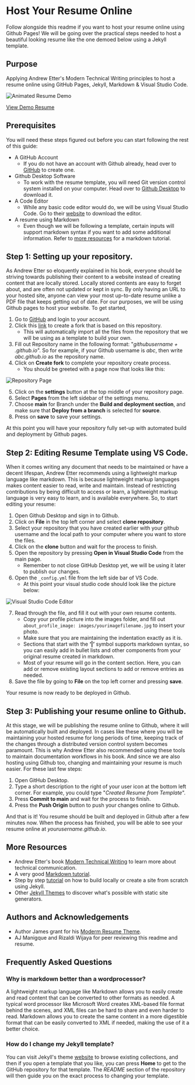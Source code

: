 # Host Your Resume Online
Follow alongside this readme if you want to host your resume online using Github Pages! We will be going over the practical steps needed to host a beautiful looking resume like the one demoed below using a Jekyll template.

## Purpose
Applying Andrew Etter's Modern Technical Writing principles to host a resume online using GitHub Pages, Jekyll, Markdown & Visual Studio Code.

![Animated Resume Demo](https://github.com/sbinkader/sbinkader.github.io/blob/main/Resume%20Demo.gif)

[View Demo Resume](https://sbinkader.github.io/)
## Prerequisites
You will need these steps figured out before you can start following the rest of this guide:
* A GitHub Account
    * If you do not have an account with Github already, head over to [GitHub](https://github.com/) to create one.
* Github Desktop Software
    * To work with the resume template, you will need Git version control system installed on your computer. Head over to [Github Desktop](https://desktop.github.com/) to download it.
* A Code Editor
    * While any basic code editor would do, we will be using Visual Studio Code. Go to their [website](https://code.visualstudio.com/download) to download the editor.
* A resume using Markdown
    * Even though we will be following a template, certain inputs will support markdown syntax if you want to add some additional information. Refer to [more resources](#moreResources) for a markdown tutorial.

## Step 1: Setting up your repository.
As Andrew Etter so eloquently explained in his book, everyone should be striving towards publishing their content to a website instead of creating content that are locally stored. Locally stored contents are easy to forget about, and are often not updated or kept in sync. By only having an URL to your hosted site, anyone can view your most up-to-date resume unlike a PDF file that keeps getting out of date. For our purposes, we will be using Github pages to host your website.
To get started,
1.	Go to [GitHub](https://github.com/) and login to your account.
2.	Click this [link](https://github.com/sbinkader/sbinkader.github.io/fork) to create a fork that is based on this repository.
    - This will automatically import all the files from the repository that we will be using as a template to build your own.
3.	Fill out Repository name in the following format: "_githubusername + .github.io_". So for example, if your Github username is _abc_, then write _abc.github.io_ as the repository name.
4.	Click on **Create fork** to complete your repository create process.
    - You should be greeted with a page now that looks like this:

![Repository Page](https://drive.google.com/uc?id=1p57N3kM4KVbcx7xJSvNqhbypZg2ephMB)

5.	Click on the **settings** button at the top middle of your repository page.
6.	Select **Pages** from the left sidebar of the settings menu.
7.	Choose **main** for Branch under the **Build and deployment section**, and make sure that **Deploy from a branch** is selected for **source**.
8.	Press on **save** to save your settings.

At this point you will have your repository fully set-up with automated build and deployment by Github pages.

## Step 2: Editing Resume Template using VS Code.
When it comes writing any document that needs to be maintained or have a decent lifespan, Andrew Etter recommends using a lightweight markup language like markdown. This is because lightweight markup languages makes content easier to read, write and maintain. Instead of restricting contributions by being difficult to access or learn, a lightweight markup language is very easy to learn, and is available everywhere. So, to start editing your resume:

1.	Open Github Desktop and sign in to Github.
2.	Click on **File** in the top left corner and select **clone repository**.
3.	Select your repository that you have created earlier with your github username and the local path to your computer where you want to store the files.
4.	Click on the **clone** button and wait for the process to finish.
5.	Open the repository by pressing **Open in Visual Studio Code** from the main page.
    - Remember to not close GitHub Desktop yet, we will be using it later to publish our changes.
6.	Open the ```_config.yml``` file from the left side bar of VS Code.
    - At this point your visual studio code should look like the picture below:

![Visual Studio Code Editor](https://drive.google.com/uc?id=1PrWAawkOORzCQUce6ImXxLB6i6D8iZAv)

7.	Read through the file, and fill it out with your own resume contents.
	- Copy your profile picture into the images folder, and fill out ``` about_profile_image: images/yourimagefilename.jpg ``` to insert your photo.
	- Make sure that you are maintaining the indentation exactly as it is.
	- Sections that start with the **‘|’** symbol supports markdown syntax, so you can easily add in bullet lists and other components from your original resume created in markdown.
	- Most of your resume will go in the content section. Here, you can add or remove existing layout sections to add or remove entries as needed.
9.	Save the file by going to **File** on the top left corner and pressing **save**.

Your resume is now ready to be deployed in Github.

## Step 3: Publishing your resume online to Github.
At this stage, we will be publishing the resume online to Github, where it will be automatically built and deployed. In cases like these where you will be maintaining your hosted resume for long periods of time, keeping track of the changes through a distributed version control system becomes paramount. This is why Andrew Etter also recommended using these tools to maintain documentation workflows in his book. And since we are also hosting using Github too, changing and maintaining your resume is much easier. For these last few steps:

1.	Open GitHub Desktop.
2.	Type a short description to the right of your user icon at the bottom left corner. For example, you could type "_Created Resume from Template_".
3.	Press **Commit to main** and wait for the process to finish.
4.	Press the **Push Origin** button to push your changes online to Github.

And that is it! You resume should be built and deployed in Github after a few minutes now. When the process has finished, you will be able to see your resume online at _yourusername.github.io_.

## <a name="moreResources"></a> More Resources
* Andrew Etter's book [Modern Technical Writing](https://www.amazon.ca/Modern-Technical-Writing-Introduction-Documentation-ebook/dp/B01A2QL9SS) to learn more about technical communication.
* A very good [Markdown tutorial](https://www.markdowntutorial.com/).
* Step by step [tutorial](https://jekyllrb.com/docs/step-by-step/01-setup/) on how to build locally or create a site from scratch using Jekyll.
* Other [Jekyll Themes](http://jekyllthemes.org/) to discover what's possible with static site generators.

## Authors and Acknowledgements
* Author James grant for his [Moderm Resume Theme](https://github.com/sproogen/modern-resume-theme).
* AJ Manigque and Rizaldi Wijaya for peer reviewing this readme and resume.

## Frequently Asked Questions
### Why is markdown better than a wordprocessor?
A lightweight markup language like Markdown allows you to easily create and read content that can be converted to other formats as needed. A typical word processor like Microsoft Word creates XML-based file format behind the scenes, and XML files can be hard to share and even harder to read. Markdown allows you to create the same content in a more digestible format that can be easily converted to XML if needed, making the use of it a better choice. 
### How do I change my Jekyll template?
You can visit Jekyll's theme [website](http://jekyllthemes.org/) to browse existing collections, and then if you open a template that you like, you can press **Home** to get to the GitHub repository for that template. The _README_ section of the repository will then guide you on the exact process to changing your template. 

